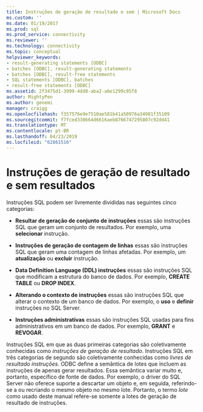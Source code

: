 ```yaml
---
title: Instruções de geração de resultado e sem | Microsoft Docs
ms.custom: ''
ms.date: 01/19/2017
ms.prod: sql
ms.prod_service: connectivity
ms.reviewer: ''
ms.technology: connectivity
ms.topic: conceptual
helpviewer_keywords:
- result-generating statements [ODBC]
- batches [ODBC], result-generating statements
- batches [ODBC], result-free statements
- SQL statements [ODBC], batches
- result-free statements [ODBC]
ms.assetid: 2f3475d1-3999-4dd8-aba2-a6e1299c95f8
author: MightyPen
ms.author: genemi
manager: craigg
ms.openlocfilehash: f357576e9e7510ae581b41a50976a34981f35109
ms.sourcegitcommit: f7fced330b64d6616aeb8766747295807c92dd41
ms.translationtype: MT
ms.contentlocale: pt-BR
ms.lasthandoff: 04/23/2019
ms.locfileid: "62861516"
---
```

# <a name="result-generating-and-result-free-statements"></a>Instruções de geração de resultado e sem resultados
Instruções SQL podem ser livremente divididas nas seguintes cinco categorias:  
  
-   **Resultar de geração de conjunto de instruções** essas são instruções SQL que geram um conjunto de resultados. Por exemplo, uma **selecionar** instrução.  
  
-   **Instruções de geração de contagem de linhas** essas são instruções SQL que geram uma contagem de linhas afetadas. Por exemplo, um **atualização** ou **excluir** instrução.  
  
-   **Data Definition Language (DDL) instruções** essas são instruções SQL que modificam a estrutura do banco de dados. Por exemplo, **CREATE TABLE** ou **DROP INDEX**.  
  
-   **Alterando o contexto de instruções** essas são instruções SQL que alterar o contexto de um banco de dados. Por exemplo, o **uso** e **definir** instruções no SQL Server.  
  
-   **Instruções administrativas** essas são instruções SQL usadas para fins administrativos em um banco de dados. Por exemplo, **GRANT** e **REVOGAR**.  
  
 Instruções SQL em que as duas primeiras categorias são coletivamente conhecidas como *instruções de geração de resultado*. Instruções SQL em três categorias de segundo são coletivamente conhecidas como *livres de resultado instruções*. ODBC define a semântica de lotes que incluem as instruções de apenas gerar resultados. Essa semântica variar muito e, portanto, específico de fonte de dados. Por exemplo, o driver do SQL Server não oferece suporte a descartar um objeto e, em seguida, referindo-se a ou recriando o mesmo objeto no mesmo lote. Portanto, o termo *lote* como usado deste manual refere-se somente a lotes de geração de resultado de instruções.

